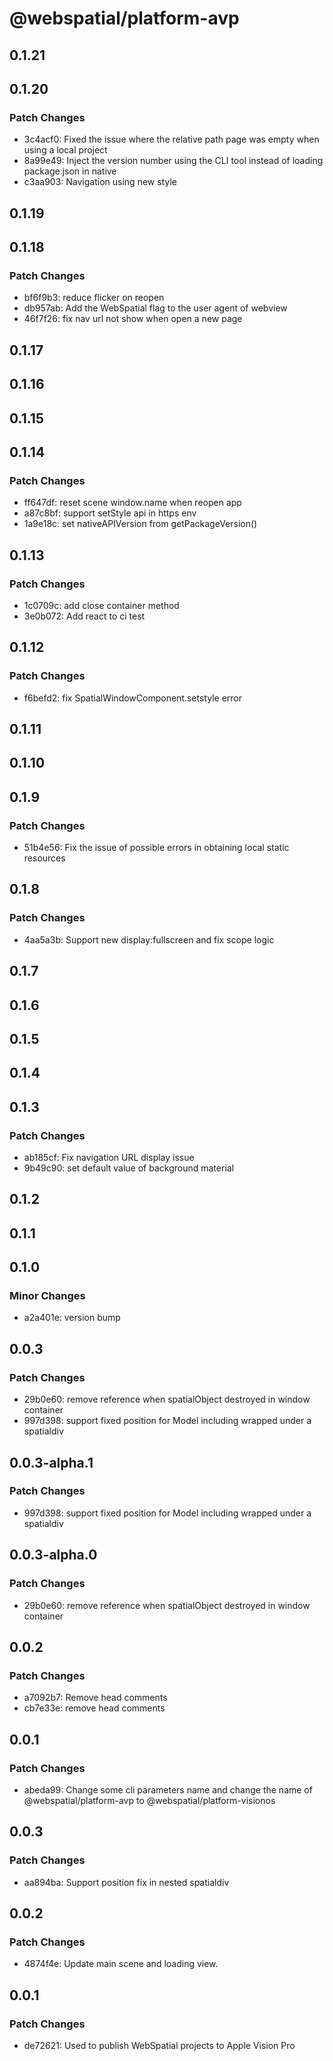 # @webspatial/platform-avp

## 0.1.21

## 0.1.20

### Patch Changes

- 3c4acf0: Fixed the issue where the relative path page was empty when using a local project
- 8a99e49: Inject the version number using the CLI tool instead of loading package.json in native
- c3aa903: Navigation using new style

## 0.1.19

## 0.1.18

### Patch Changes

- bf6f9b3: reduce flicker on reopen
- db957ab: Add the WebSpatial flag to the user agent of webview
- 46f7f26: fix nav url not show when open a new page

## 0.1.17

## 0.1.16

## 0.1.15

## 0.1.14

### Patch Changes

- ff647df: reset scene window.name when reopen app
- a87c8bf: support setStyle api in https env
- 1a9e18c: set nativeAPIVersion from getPackageVersion()

## 0.1.13

### Patch Changes

- 1c0709c: add close container method
- 3e0b072: Add react to ci test

## 0.1.12

### Patch Changes

- f6befd2: fix SpatialWindowComponent.setstyle error

## 0.1.11

## 0.1.10

## 0.1.9

### Patch Changes

- 51b4e56: Fix the issue of possible errors in obtaining local static resources

## 0.1.8

### Patch Changes

- 4aa5a3b: Support new display:fullscreen and fix scope logic

## 0.1.7

## 0.1.6

## 0.1.5

## 0.1.4

## 0.1.3

### Patch Changes

- ab185cf: Fix navigation URL display issue
- 9b49c90: set default value of background material

## 0.1.2

## 0.1.1

## 0.1.0

### Minor Changes

- a2a401e: version bump

## 0.0.3

### Patch Changes

- 29b0e60: remove reference when spatialObject destroyed in window container
- 997d398: support fixed position for Model including wrapped under a spatialdiv

## 0.0.3-alpha.1

### Patch Changes

- 997d398: support fixed position for Model including wrapped under a spatialdiv

## 0.0.3-alpha.0

### Patch Changes

- 29b0e60: remove reference when spatialObject destroyed in window container

## 0.0.2

### Patch Changes

- a7092b7: Remove head comments
- cb7e33e: remove head comments

## 0.0.1

### Patch Changes

- abeda99: Change some cli parameters name and change the name of @webspatial/platform-avp to @webspatial/platform-visionos

## 0.0.3

### Patch Changes

- aa894ba: Support position fix in nested spatialdiv

## 0.0.2

### Patch Changes

- 4874f4e: Update main scene and loading view.

## 0.0.1

### Patch Changes

- de72621: Used to publish WebSpatial projects to Apple Vision Pro
